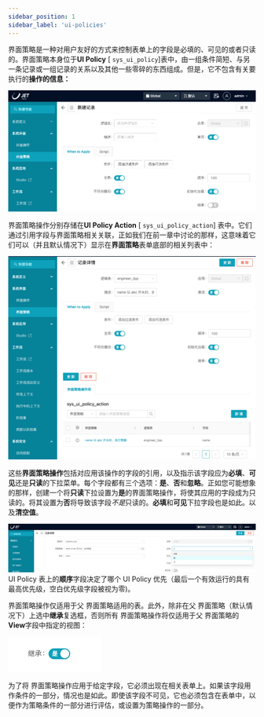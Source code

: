 ```yaml
---
sidebar_position: 1
sidebar_label: 'ui-policies'
---
```

界面策略是一种对用户友好的方式来控制表单上的字段是必填的、可见的或者只读的。界面策略本身位于**UI Policy** [ `sys_ui_policy`]表中，由一组条件简短、与另一条记录或一组记录的关系以及其他一些零碎的东西组成。但是，它不包含有关要执行的**操作的信息：**

![image-20220510110150846](../../static/img/ui_pilicies.assets/image-20220510110150846.png)

界面策略操作分别存储在**UI Policy Action** [ `sys_ui_policy_action`] 表中。它们通过引用字段与界面策略相关关联，正如我们在前一章中讨论的那样，这意味着它们可以（并且默认情况下）显示在**界面策略**表单底部的相关列表中：

![image-20220510110406060](../../static/img/ui_pilicies.assets/image-20220510110406060.png)

这些**界面策略操作**包括对应用该操作的字段的引用，以及指示该字段应为**必填**、**可见**还是**只读**的下拉菜单。每个字段都有三个选项：**是**、**否**和**忽略**。正如您可能想象的那样，创建一个将**只读**下拉设置为**是**的界面策略操作，将使其应用的字段成为只读的。将其设置为**否**将导致该字段*不是*只读的。**必填**和**可见**下拉字段也是如此。以及**清空值**。

![image-20220510152417175](../../static/img/ui_pilicies.assets/image-20220510152417175.png)UI Policy 表上的**顺序**字段决定了哪个 UI Policy 优先（最后一个有效运行的具有最高优先级，空白优先级字段被视为零)。

界面策略操作仅适用于父 界面策略适用的表。此外，除非在父 界面策略（默认情况下）上选中**继承**复选框，否则所有 界面策略操作将仅适用于父 界面策略的**View**字段中指定的视图：

![image-20220510152610313](../../static/img/ui_pilicies.assets/image-20220510152610313.png)

为了将 界面策略操作应用于给定字段，它必须出现在相关表单上。如果该字段用作条件的一部分，情况也是如此。即使该字段不可见，它也必须包含在表单中，以便作为策略条件的一部分进行评估，或设置为策略操作的一部分。